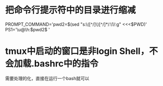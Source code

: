 # 把命令行提示符中的目录进行缩减

PROMPT_COMMAND='pwd2=$(sed "s:\([^/]\)[^/]*/:\1/:g" <<<$PWD)'
PS1='\u@\h:$pwd2\$ '

# tmux中启动的窗口是非login Shell，不会加载.bashrc中的指令

需要处理的化，直接在运行一个bash就可以



